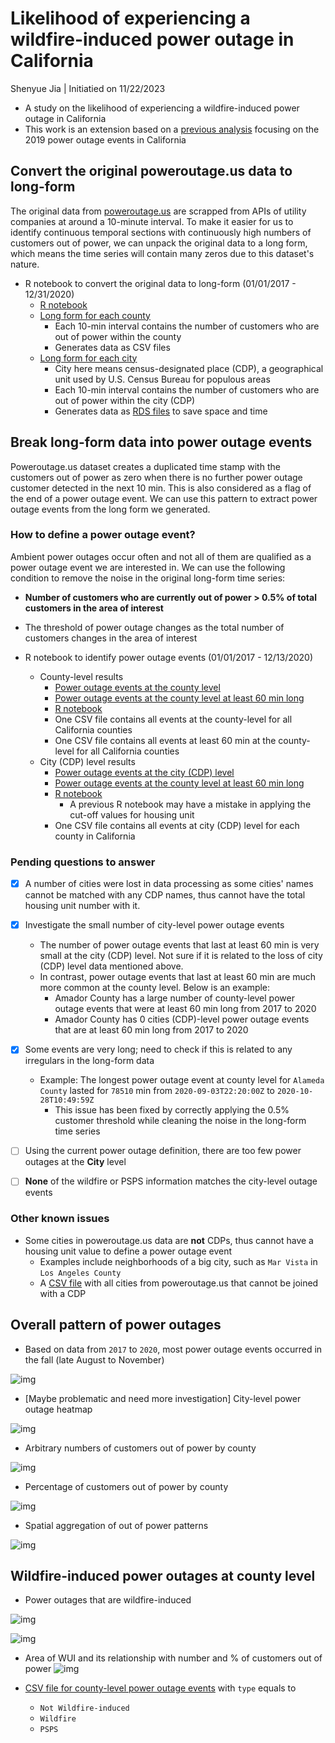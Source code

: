 # Likelihood of experiencing a wildfire-induced power outage in California

Shenyue Jia | Initiatied on 11/22/2023

- A study on the likelihood of experiencing a wildfire-induced power outage in California
- This work is an extension based on a [previous analysis](https://github.com/jiashenyue/ca-poweroutage-medical-vulnerable-pop/blob/main/README.md) focusing on the 2019 power outage events in California

## Convert the original poweroutage.us data to long-form

The original data from [poweroutage.us](https://poweroutage.us/) are scrapped from APIs of utility companies at around a 10-minute interval. To make it easier for us to identify continuous temporal sections with continuously high numbers of customers out of power, we can unpack the original data to a long form, which means the time series will contain many zeros due to this dataset's nature.

- R notebook to convert the original data to long-form (01/01/2017 - 12/31/2020)
  - [R notebook](https://htmlpreview.github.io/?https://github.com/jiashenyue/ca-poweroutage-likelihood-study/blob/main/code/00_long_form_data_gen.nb.html)
  - [Long form for each county](https://drive.google.com/drive/folders/1l6SpqOA_7cFBYzVVvuZyZJLr_2ZcGCY7?usp=drive_link)
    - Each 10-min interval contains the number of customers who are out of power within the county
    - Generates data as CSV files
  - [Long form for each city](https://drive.google.com/drive/folders/1k_aXyadT98D4FRbBTB4SQ-9dQYJojwnt?usp=drive_link)
    - City here means census-designated place (CDP), a geographical unit used by U.S. Census Bureau for populous areas
    - Each 10-min interval contains the number of customers who are out of power within the city (CDP)
    - Generates data as [RDS files](https://www.r-bloggers.com/2016/12/remember-to-use-the-rds-format/) to save space and time


## Break long-form data into power outage events

Poweroutage.us dataset creates a duplicated time stamp with the customers out of power as zero when there is no further power outage customer detected in the next 10 min. This is also considered as a flag of the end of a power outage event. We can use this pattern to extract power outage events from the long form we generated.

### How to define a power outage event?

Ambient power outages occur often and not all of them are qualified as a power outage event we are interested in. We can use the following condition to remove the noise in the original long-form time series:

- **Number of customers who are currently out of power > 0.5% of total customers in the area of interest**
- The threshold of power outage changes as the total number of customers changes in the area of interest

- R notebook to identify power outage events (01/01/2017 - 12/13/2020)
  - County-level results
    - [Power outage events at the county level](https://drive.google.com/drive/folders/1-_uz2dtk2M_hbct2KTkB-fWJu8J9JFKq?usp=drive_link)
    - [Power outage events at the county level at least 60 min long](https://drive.google.com/drive/folders/1-0nBPb0xWOGO5oWIx4-Pyvtl7es1H3VS?usp=drive_link)
    - [R notebook](https://htmlpreview.github.io/?https://github.com/jiashenyue/ca-poweroutage-likelihood-study/blob/main/code/01_generate_outage_events_county.nb.html)
    - One CSV file contains all events at the county-level for all California counties
    - One CSV file contains all events at least 60 min at the county-level for all California counties
  - City (CDP) level results
    - [Power outage events at the city (CDP) level](https://drive.google.com/drive/folders/14XeIl7lcYZ-nPM0jvvnJxhkD8S0rm2PH?usp=drive_link)
    - [Power outage events at the county level at least 60 min long](https://drive.google.com/drive/folders/14EGFSjZY2wCXfcDVEBT9MYKlzeabJTXg?usp=drive_link)
    - [R notebook](https://htmlpreview.github.io/?https://github.com/jiashenyue/ca-poweroutage-likelihood-study/blob/main/code/05_generate_outage_events_city.html)
      - A previous R notebook may have a mistake in applying the cut-off values for housing unit
    - One CSV file contains all events at city (CDP) level for each county in California

### Pending questions to answer

- [x] A number of cities were lost in data processing as some cities' names cannot be matched with any CDP names, thus cannot have the total housing unit number with it.
- [x] Investigate the small number of city-level power outage events
  - The number of power outage events that last at least 60 min is very small at the city (CDP) level. Not sure if it is related to the loss of city (CDP) level data mentioned above.
  - In contrast, power outage events that last at least 60 min are much more common at the county level. Below is an example:
    - Amador County has a large number of county-level power outage events that were at least 60 min long from 2017 to 2020
    - Amador County has 0 cities (CDP)-level power outage events that are at least 60 min long from 2017 to 2020
- [x] Some events are very long; need to check if this is related to any irregulars in the long-form data
  - Example: The longest power outage event at county level for `Alameda County` lasted for `78510` min from `2020-09-03T22:20:00Z` to `2020-10-28T10:49:59Z`
    - This issue has been fixed by correctly applying the 0.5% customer threshold while cleaning the noise in the long-form time series
- [ ] Using the current power outage definition, there are too few power outages at the **City** level
- [ ] **None** of the wildfire or PSPS information matches the city-level outage events


### Other known issues

- Some cities in poweroutage.us data are **not** CDPs, thus cannot have a housing unit value to define a power outage event
  - Examples include neighborhoods of a big city, such as `Mar Vista` in `Los Angeles County`
  - A [CSV file](https://github.com/jiashenyue/ca-poweroutage-likelihood-study/blob/main/result/cdp_no_hu_matched.csv) with all cities from poweroutage.us that cannot be joined with a CDP

## Overall pattern of power outages

- Based on data from `2017` to `2020`, most power outage events occurred in the fall (late August to November)

![img](https://github.com/jiashenyue/ca-poweroutage-likelihood-study/blob/main/plot/01_ca_power_outage_calendar_heatmap.png)

- [Maybe problematic and need more investigation] City-level power outage heatmap

![img](https://github.com/jiashenyue/ca-poweroutage-likelihood-study/blob/main/plot/02_ca_power_outage_city_level_calendar_heatmap.png)

- Arbitrary numbers of customers out of power by county

![img](https://github.com/jiashenyue/ca-poweroutage-likelihood-study/blob/main/plot/03_county-arbitrary-customers-duration-out-of-power.png)

- Percentage of customers out of power by county

![img](https://github.com/jiashenyue/ca-poweroutage-likelihood-study/blob/main/plot/04_county-pct-customers-duration-out-of-power.png)

- Spatial aggregation of out of power patterns

![img](https://github.com/jiashenyue/ca-poweroutage-likelihood-study/blob/main/plot/05_bi-variate-customermin-pctcustomerout.png)

## Wildfire-induced power outages at county level

- Power outages that are wildfire-induced

![img](https://github.com/jiashenyue/ca-poweroutage-likelihood-study/blob/main/plot/06_county_pct_power_outage_events.png)

![img](https://github.com/jiashenyue/ca-poweroutage-likelihood-study/blob/main/plot/07_county_pct_power_outage_events_wui_highlight.png)

- Area of WUI and its relationship with number and % of customers out of power
![img](https://github.com/jiashenyue/ca-poweroutage-likelihood-study/blob/main/plot/08_wui_area_customers_out_of_power.png)

- [CSV file for county-level power outage events](https://github.com/jiashenyue/ca-poweroutage-likelihood-study/blob/main/result/county-aggregation-results/county-poweroutage-count-type-pct-2017-2020.csv) with `type` equals to
  - `Not Wildfire-induced`
  - `Wildfire`
  - `PSPS`
